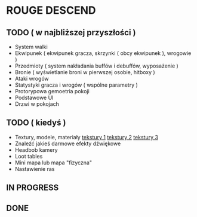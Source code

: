 # ROUGE DESCEND

## TODO ( w najbliższej przyszłości )

- System walki
- Ekwipunek ( ekwipunek gracza, skrzynki ( obcy ekwipunek ), wrogowie )
- Przedmioty ( system nakładania buffów i debuffów, wyposażenie )
- Bronie ( wyświetlanie broni w pierwszej osobie, hitboxy )
- Ataki wrogów
- Statystyki gracza i wrogów ( wspólne parametry )
- Protorypowa gemoetria pokoji
- Podstawowe UI
- Drzwi w pokojach

## TODO ( kiedyś )

- Textury, modele, materiały [tekstury 1](https://screamingbrainstudios.itch.io/tiny-texture-pack) [tekstury 2](https://screamingbrainstudios.itch.io/tiny-texture-pack-2) [tekstury 3](https://screamingbrainstudios.itch.io/tiny-texture-pack-3)
- Znaleźć jakieś darmowe efekty dźwiękowe
- Headbob kamery
- Loot tables
- Mini mapa lub mapa "fizyczna"
- Nastawienie ras

## IN PROGRESS

## DONE
